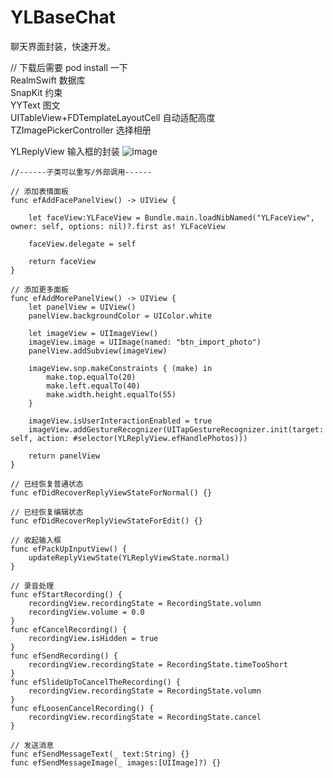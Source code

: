 # YLBaseChat
聊天界面封装，快速开发。

// 下载后需要 pod install 一下                                  
RealmSwift   数据库                            
SnapKit      约束                                  
YYText       图文             
UITableView+FDTemplateLayoutCell  自动适配高度                               
TZImagePickerController 选择相册                              

YLReplyView 输入框的封装
![image](https://github.com/zhuyunlongYL/YLBaseChat/blob/master/RImage/1.png)


    //------子类可以重写/外部调用------
    
    // 添加表情面板
    func efAddFacePanelView() -> UIView {
        
        let faceView:YLFaceView = Bundle.main.loadNibNamed("YLFaceView", owner: self, options: nil)?.first as! YLFaceView
        
        faceView.delegate = self
        
        return faceView
    }
    
    // 添加更多面板
    func efAddMorePanelView() -> UIView {
        let panelView = UIView()
        panelView.backgroundColor = UIColor.white
        
        let imageView = UIImageView()
        imageView.image = UIImage(named: "btn_import_photo")
        panelView.addSubview(imageView)
        
        imageView.snp.makeConstraints { (make) in
            make.top.equalTo(20)
            make.left.equalTo(40)
            make.width.height.equalTo(55)
        }
        
        imageView.isUserInteractionEnabled = true
        imageView.addGestureRecognizer(UITapGestureRecognizer.init(target: self, action: #selector(YLReplyView.efHandlePhotos)))
        
        return panelView
    }
    
    // 已经恢复普通状态
    func efDidRecoverReplyViewStateForNormal() {}
    
    // 已经恢复编辑状态
    func efDidRecoverReplyViewStateForEdit() {}
    
    // 收起输入框
    func efPackUpInputView() {
        updateReplyViewState(YLReplyViewState.normal)
    }
    
    // 录音处理
    func efStartRecording() {
        recordingView.recordingState = RecordingState.volumn
        recordingView.volume = 0.0
    }
    func efCancelRecording() {
        recordingView.isHidden = true
    }
    func efSendRecording() {
        recordingView.recordingState = RecordingState.timeTooShort
    }
    func efSlideUpToCancelTheRecording() {
        recordingView.recordingState = RecordingState.volumn
    }
    func efLoosenCancelRecording() {
        recordingView.recordingState = RecordingState.cancel
    }
    
    // 发送消息
    func efSendMessageText(_ text:String) {}
    func efSendMessageImage(_ images:[UIImage]?) {}
